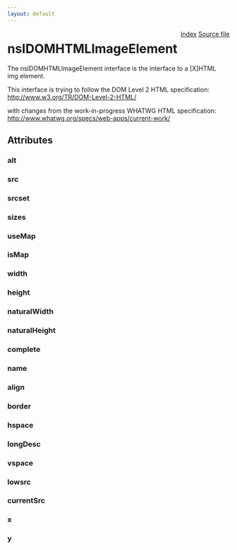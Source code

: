 ```yaml
---
layout: default
---
```

<div class='links' style='float:right'><a href="../index.html">Index</a>
<a href="http://dxr.mozilla.org/mozilla-central/source/dom/interfaces/html/nsIDOMHTMLImageElement.idl">Source file</a>
</div>

# nsIDOMHTMLImageElement #
  
The nsIDOMHTMLImageElement interface is the interface to a [X]HTML  
img element.  
  
This interface is trying to follow the DOM Level 2 HTML specification:  
http://www.w3.org/TR/DOM-Level-2-HTML/  
  
with changes from the work-in-progress WHATWG HTML specification:  
http://www.whatwg.org/specs/web-apps/current-work/  
  

## Attributes ##

### alt ###

### src ###

### srcset ###

### sizes ###

### useMap ###

### isMap ###

### width ###

### height ###

### naturalWidth ###

### naturalHeight ###

### complete ###

### name ###

### align ###

### border ###

### hspace ###

### longDesc ###

### vspace ###

### lowsrc ###

### currentSrc ###

### x ###

### y ###
